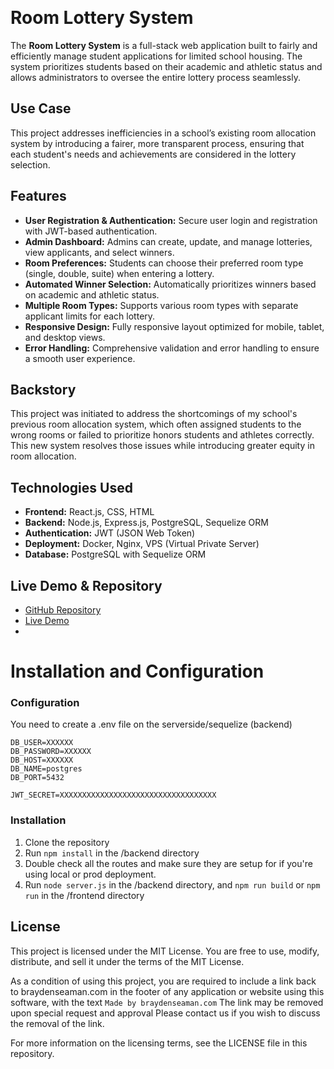  
# Room Lottery System

The **Room Lottery System** is a full-stack web application built to fairly and efficiently manage student applications for limited school housing. The system prioritizes students based on their academic and athletic status and allows administrators to oversee the entire lottery process seamlessly.

## Use Case

This project addresses inefficiencies in a school’s existing room allocation system by introducing a fairer, more transparent process, ensuring that each student's needs and achievements are considered in the lottery selection.

## Features

- **User Registration & Authentication:** Secure user login and registration with JWT-based authentication.
- **Admin Dashboard:** Admins can create, update, and manage lotteries, view applicants, and select winners.
- **Room Preferences:** Students can choose their preferred room type (single, double, suite) when entering a lottery.
- **Automated Winner Selection:** Automatically prioritizes winners based on academic and athletic status.
- **Multiple Room Types:** Supports various room types with separate applicant limits for each lottery.
- **Responsive Design:** Fully responsive layout optimized for mobile, tablet, and desktop views.
- **Error Handling:** Comprehensive validation and error handling to ensure a smooth user experience.

## Backstory

This project was initiated to address the shortcomings of my school's previous room allocation system, which often assigned students to the wrong rooms or failed to prioritize honors students and athletes correctly. This new system resolves those issues while introducing greater equity in room allocation.

## Technologies Used

- **Frontend:** React.js, CSS, HTML
- **Backend:** Node.js, Express.js, PostgreSQL, Sequelize ORM
- **Authentication:** JWT (JSON Web Token)
- **Deployment:** Docker, Nginx, VPS (Virtual Private Server)
- **Database:** PostgreSQL with Sequelize ORM

## Live Demo & Repository

- [GitHub Repository](https://github.com/braydenalex/roomlottery)
- [Live Demo](https://roomlottery.braydenseaman.com)
- 

# Installation and Configuration
### Configuration
You need to create a .env file on the serverside/sequelize (backend)
```
DB_USER=XXXXXX
DB_PASSWORD=XXXXXX
DB_HOST=XXXXXX
DB_NAME=postgres
DB_PORT=5432

JWT_SECRET=XXXXXXXXXXXXXXXXXXXXXXXXXXXXXXXXXXX
```

### Installation

1. Clone the repository
2. Run `npm install` in the /backend directory
3. Double check all the routes and make sure they are setup for if you're using local or prod deployment.
4. Run `node server.js` in the /backend directory, and `npm run build` or `npm run` in the /frontend directory

## License

This project is licensed under the MIT License. You are free to use, modify, distribute, and sell it under the terms of the MIT License.

As a condition of using this project, you are required to include a link back to braydenseaman.com in the footer of any application or website using this software, with the text `Made by braydenseaman.com` The link may be removed upon special request and approval Please contact us if you wish to discuss the removal of the link.

For more information on the licensing terms, see the LICENSE file in this repository.
